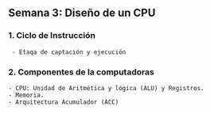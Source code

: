 ##  Semana 3: Diseño de un CPU

### 1. Ciclo de Instrucción
     - Etaqa de captación y ejecución 

### 2. Componentes de la computadoras
    - CPU: Unidad de Aritmética y lógica (ALU) y Registros.
    - Memoria.
    - Arquitectura Acumulador (ACC)
